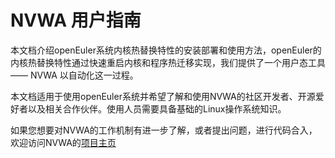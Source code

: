 # NVWA 用户指南

本文档介绍openEuler系统内核热替换特性的安装部署和使用方法，openEuler的内核热替换特性通过快速重启内核和程序热迁移实现，我们提供了一个用户态工具 —— NVWA 以自动化这一过程。

本文档适用于使用openEuler系统并希望了解和使用NVWA的社区开发者、开源爱好者以及相关合作伙伴。使用人员需要具备基础的Linux操作系统知识。

如果您想要对NVWA的工作机制有进一步了解，或者提出问题，进行代码合入，欢迎访问NVWA的[项目主页](https://gitee.com/openeuler/nvwa)